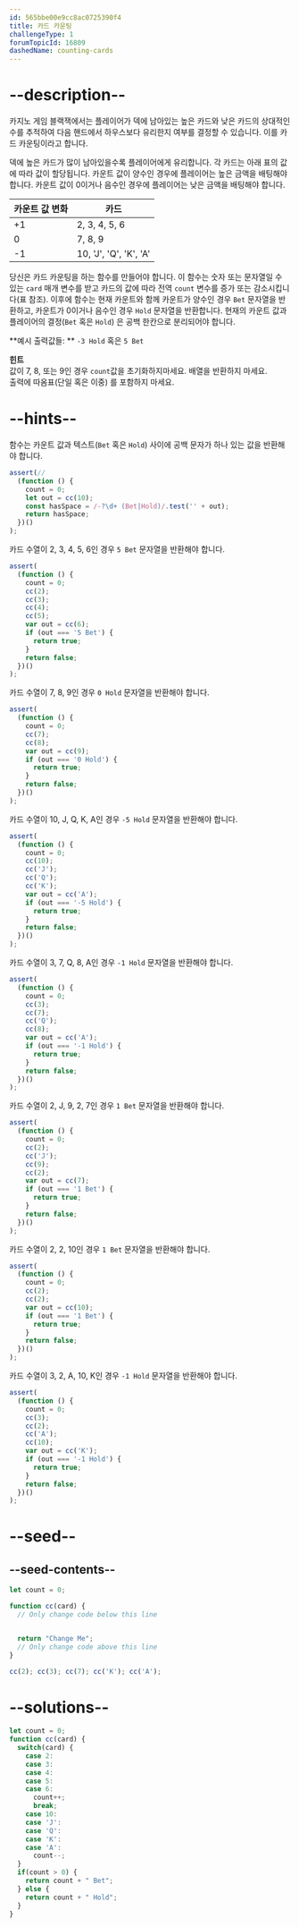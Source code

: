 ```yaml
---
id: 565bbe00e9cc8ac0725390f4
title: 카드 카운팅
challengeType: 1
forumTopicId: 16809
dashedName: counting-cards
---
```


# --description--

카지노 게임 블랙잭에서는 플레이어가 덱에 남아있는 높은 카드와 낮은 카드의 상대적인 수를 추적하여 다음 핸드에서 하우스보다 유리한지 여부를 결정할 수 있습니다. 이를 카드 카운팅이라고 합니다.

덱에 높은 카드가 많이 남아있을수록 플레이어에게 유리합니다. 각 카드는 아래 표의 값에 따라 값이 할당됩니다. 카운트 값이 양수인 경우에 플레이어는 높은 금액을 배팅해야 합니다. 카운트 값이 0이거나 음수인 경우에 플레이어는 낮은 금액을 배팅해야 합니다.

<table><thead><tr><th>카운트 값 변화</th><th>카드</th></tr></thead><tbody><tr><td>+1</td><td>2, 3, 4, 5, 6</td></tr><tr><td>0</td><td>7, 8, 9</td></tr><tr><td>-1</td><td>10, 'J', 'Q', 'K', 'A'</td></tr></tbody></table>

당신은 카드 카운팅을 하는 함수를 만들어야 합니다. 이 함수는 숫자 또는 문자열일 수 있는 `card` 매개 변수를 받고 카드의 값에 따라 전역 `count` 변수를 증가 또는 감소시킵니다(표 참조). 이후에 함수는 현재 카운트와 함께 카운트가 양수인 경우 `Bet` 문자열을 반환하고, 카운트가 0이거나 음수인 경우 `Hold` 문자열을 반환합니다. 현재의 카운트 값과 플레이어의 결정(`Bet` 혹은 `Hold`) 은 공백 한칸으로 분리되어야 합니다.

**예시 출력값들: ** `-3 Hold` 혹은 `5 Bet`

**힌트**  
값이 7, 8, 또는 9인 경우 `count`값을 초기화하지마세요. 배열을 반환하지 마세요.  
출력에 따옴표(단일 혹은 이중) 를 포함하지 마세요.

# --hints--

함수는 카운트 값과 텍스트(`Bet` 혹은 `Hold`) 사이에 공백 문자가 하나 있는 값을 반환해야 합니다.

```js
assert(//
  (function () {
    count = 0;
    let out = cc(10);
    const hasSpace = /-?\d+ (Bet|Hold)/.test('' + out);
    return hasSpace;
  })()
);
```

카드 수열이 2, 3, 4, 5, 6인 경우 `5 Bet` 문자열을 반환해야 합니다.

```js
assert(
  (function () {
    count = 0;
    cc(2);
    cc(3);
    cc(4);
    cc(5);
    var out = cc(6);
    if (out === '5 Bet') {
      return true;
    }
    return false;
  })()
);
```

카드 수열이 7, 8, 9인 경우 `0 Hold` 문자열을 반환해야 합니다.

```js
assert(
  (function () {
    count = 0;
    cc(7);
    cc(8);
    var out = cc(9);
    if (out === '0 Hold') {
      return true;
    }
    return false;
  })()
);
```

카드 수열이 10, J, Q, K, A인 경우 `-5 Hold` 문자열을 반환해야 합니다.

```js
assert(
  (function () {
    count = 0;
    cc(10);
    cc('J');
    cc('Q');
    cc('K');
    var out = cc('A');
    if (out === '-5 Hold') {
      return true;
    }
    return false;
  })()
);
```

카드 수열이 3, 7, Q, 8, A인 경우 `-1 Hold` 문자열을 반환해야 합니다.

```js
assert(
  (function () {
    count = 0;
    cc(3);
    cc(7);
    cc('Q');
    cc(8);
    var out = cc('A');
    if (out === '-1 Hold') {
      return true;
    }
    return false;
  })()
);
```

카드 수열이 2, J, 9, 2, 7인 경우 `1 Bet` 문자열을 반환해야 합니다.

```js
assert(
  (function () {
    count = 0;
    cc(2);
    cc('J');
    cc(9);
    cc(2);
    var out = cc(7);
    if (out === '1 Bet') {
      return true;
    }
    return false;
  })()
);
```

카드 수열이 2, 2, 10인 경우 `1 Bet` 문자열을 반환해야 합니다.

```js
assert(
  (function () {
    count = 0;
    cc(2);
    cc(2);
    var out = cc(10);
    if (out === '1 Bet') {
      return true;
    }
    return false;
  })()
);
```

카드 수열이 3, 2, A, 10, K인 경우 `-1 Hold` 문자열을 반환해야 합니다.

```js
assert(
  (function () {
    count = 0;
    cc(3);
    cc(2);
    cc('A');
    cc(10);
    var out = cc('K');
    if (out === '-1 Hold') {
      return true;
    }
    return false;
  })()
);
```

# --seed--

## --seed-contents--

```js
let count = 0;

function cc(card) {
  // Only change code below this line


  return "Change Me";
  // Only change code above this line
}

cc(2); cc(3); cc(7); cc('K'); cc('A');
```

# --solutions--

```js
let count = 0;
function cc(card) {
  switch(card) {
    case 2:
    case 3:
    case 4:
    case 5:
    case 6:
      count++;
      break;
    case 10:
    case 'J':
    case 'Q':
    case 'K':
    case 'A':
      count--;
  }
  if(count > 0) {
    return count + " Bet";
  } else {
    return count + " Hold";
  }
}
```
